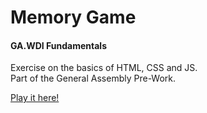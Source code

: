 # Memory Game
#### GA.WDI Fundamentals 

Exercise on the basics of HTML, CSS and JS.\
Part of the General Assembly Pre-Work.

[Play it here!](https://roqdraw.github.io/wdi-fundamentals-memorygame/)